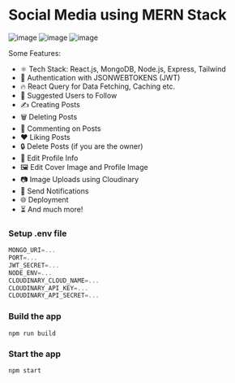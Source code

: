 # Social Media using MERN Stack

![image](https://github.com/user-attachments/assets/43b66daa-7ce9-427f-bd33-dc84f7fcf97a)
![image](https://github.com/user-attachments/assets/ce24d422-1ed8-4810-8faa-f0ba1c313efd)
![image](https://github.com/user-attachments/assets/fc79eb50-9e02-410b-8b3c-9b4b969ee9ae)

Some Features:

-   ⚛️ Tech Stack: React.js, MongoDB, Node.js, Express, Tailwind
-   🔐 Authentication with JSONWEBTOKENS (JWT)
-   🔥 React Query for Data Fetching, Caching etc.
-   👥 Suggested Users to Follow
-   ✍️ Creating Posts
-   🗑️ Deleting Posts
-   💬 Commenting on Posts
-   ❤️ Liking Posts
-   🔒 Delete Posts (if you are the owner)
-   📝 Edit Profile Info
-   🖼️ Edit Cover Image and Profile Image
-   📷 Image Uploads using Cloudinary
-   🔔 Send Notifications
-   🌐 Deployment
-   ⏳ And much more!

### Setup .env file

```js
MONGO_URI=...
PORT=...
JWT_SECRET=...
NODE_ENV=...
CLOUDINARY_CLOUD_NAME=...
CLOUDINARY_API_KEY=...
CLOUDINARY_API_SECRET=...
```

### Build the app

```shell
npm run build
```

### Start the app

```shell
npm start
```
